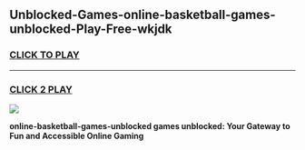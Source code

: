 
## Unblocked-Games-online-basketball-games-unblocked-Play-Free-wkjdk
<h3>
<a href="https://premium76.site?title=online-basketball-games-unblocked&ref=18A">CLICK TO PLAY</a></h3>
<hr>

<h3>
<a href="https://premium76.site?title=online-basketball-games-unblocked&ref=18A">CLICK 2 PLAY</a>
  
</h3>

<a href="https://premium76.site?title=online-basketball-games-unblocked&ref=18A"><img src="https://clearcache.store/games.png"></a>


**online-basketball-games-unblocked games unblocked: Your Gateway to Fun and Accessible Online Gaming**

